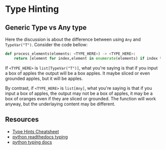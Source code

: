 # Type Hinting

## Generic Type vs Any type

Here the discussion is about the difference between using `Any` and `TypeVar("T")`.
Consider the code bellow:

```python
def process_elements(elements: <TYPE_HERE>) -> <TYPE_HERE>:
    return [element for index,element in enumerate(elements) if index % 2 == 1]
```

If `<TYPE_HERE>` is `list[TypeVar("T")]`, what you're saying is that if you input
a box of apples the output will be a box apples. It maybe sliced or even grounded
apples, but it will be apples.

By contrast, if `<TYPE_HERE>` is `list[Any]`, what you're saying is that if you
input a box of apples, the output may not be a box of apples, it may be a box of
oranges even if they are sliced or grounded. The function will work anyway, but
the underlaying content may be different.

## Resources

- [Type Hints Cheatsheet](https://mypy.readthedocs.io/en/stable/cheat_sheet_py3.html)
- [python readthedocs typing](https://typing.readthedocs.io/en/latest/)
- [python typing docs](https://docs.python.org/3/library/typing.html)
